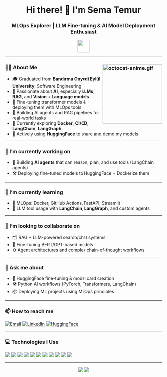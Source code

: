 
<h1 align="center">Hi there! 👋 I'm Sema Temur</h1>
<h3 align="center">MLOps Explorer | LLM Fine-tuning & AI Model Deployment Enthusiast </h3>

<p align="center">
  <img src="https://media.giphy.com/media/hvRJCLFzcasrR4ia7z/giphy.gif" width="40"/>
</p>

---

### 👩‍🎓 About Me <img alt="octocat-anime.gif" src="https://github.com/Rishit-dagli/Rishit-dagli/blob/master/images/octocat-anime.gif?raw=true" width="190" align="right">

- 🎓 Graduated from **Bandırma Onyedi Eylül University**, Software Engineering  
- 🤖 Passionate about **AI**, especially **LLMs**, **RAG**, and **Vision + Language models**  
- 🧪 Fine-tuning transformer models & deploying them with MLOps tools  
- 🤝 Building AI agents and RAG pipelines for real-world tasks  
- 🐳 Currently exploring **Docker**, **CI/CD**, **LangChain**, **LangGraph**  
- 🧠 Actively using **HuggingFace** to share and demo my models


---

### 🔭 I’m currently working on
 
- 🤖 Building **AI agents** that can reason, plan, and use tools (LangChain agents)  
- 🛠️ Deploying fine-tuned models to HuggingFace + Dockerize them  

---

### 🌱 I’m currently learning
 
- 🧱 MLOps: Docker, GitHub Actions, FastAPI, Streamlit  
- 🔗 LLM tool usage with **LangChain**, **LangGraph**, and custom agents

---

### 👯 I’m looking to collaborate on

- 🗂️ RAG + LLM-powered search/chat systems  
- 🧠 Fine-tuning BERT/GPT-based models  
- ⚙️ Agent architectures and complex chain-of-thought workflows

---

### 💬 Ask me about

- 🧪 HuggingFace fine-tuning & model card creation  
- 🛠️ Python AI workflows (PyTorch, Transformers, LangChain)  
- 📦 Deploying ML projects using MLOps principles

---

### 📫 How to reach me

[![Email](https://img.shields.io/badge/-sema_temur_@hotmail.com-c14438?style=flat-square&logo=Gmail&logoColor=white)](mailto:sema_temur_@hotmail.com)
[![LinkedIn](https://img.shields.io/badge/-Sema%20Temur-blue?style=flat-square&logo=Linkedin&logoColor=white)]([https://www.linkedin.com/in/sema-temur/](https://www.linkedin.com/in/sema-temur-056b06220/))
[![HuggingFace](https://img.shields.io/badge/-HuggingFace-orange?style=flat-square&logo=huggingface)]([https://huggingface.co/sema-temur](https://huggingface.co/sematemur))

---

### 💻 Technologies I Use

<p align="left">
  <img src="https://img.shields.io/badge/-Python-333333?style=flat&logo=python" />
  <img src="https://img.shields.io/badge/-PyTorch-EE4C2C?style=flat&logo=pytorch&logoColor=white" />
  <img src="https://img.shields.io/badge/-TensorFlow-FF6F00?style=flat&logo=tensorflow&logoColor=white" />
  <img src="https://img.shields.io/badge/-Unsloth-4B0082?style=flat&logo=github&logoColor=white" />
  <img src="https://img.shields.io/badge/-LangChain-00B761?style=flat&logo=chainlink&logoColor=white" />
  <img src="https://img.shields.io/badge/-LangGraph-5C2D91?style=flat&logo=neovim&logoColor=white" />
  <img src="https://img.shields.io/badge/-Streamlit-FF4B4B?style=flat&logo=streamlit&logoColor=white" />
  <img src="https://img.shields.io/badge/-Docker-2496ED?style=flat&logo=docker&logoColor=white" />
  <img src="https://img.shields.io/badge/-FastAPI-009688?style=flat&logo=fastapi&logoColor=white" />
  <img src="https://img.shields.io/badge/-LLM-blueviolet?style=flat&logo=openai&logoColor=white" />
  <img src="https://img.shields.io/badge/-MLAgents-555555?style=flat&logo=unity&logoColor=white" />
</p>

---



<p align="center">
  <img src="https://github-readme-stats.vercel.app/api?username=Sematemur&show_icons=true&theme=radical" />
  <img src="https://github-readme-stats.vercel.app/api/top-langs/?username=Sematemur&layout=compact&theme=radical" />
</p>

